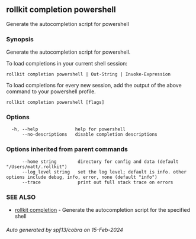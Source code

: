 ## rollkit completion powershell

Generate the autocompletion script for powershell

### Synopsis

Generate the autocompletion script for powershell.

To load completions in your current shell session:

	rollkit completion powershell | Out-String | Invoke-Expression

To load completions for every new session, add the output of the above command
to your powershell profile.


```
rollkit completion powershell [flags]
```

### Options

```
  -h, --help              help for powershell
      --no-descriptions   disable completion descriptions
```

### Options inherited from parent commands

```
      --home string        directory for config and data (default "/Users/matt/.rollkit")
      --log_level string   set the log level; default is info. other options include debug, info, error, none (default "info")
      --trace              print out full stack trace on errors
```

### SEE ALSO

* [rollkit completion](rollkit_completion.md)	 - Generate the autocompletion script for the specified shell

###### Auto generated by spf13/cobra on 15-Feb-2024
